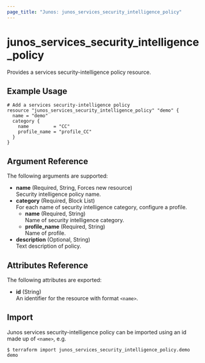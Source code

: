 ```yaml
---
page_title: "Junos: junos_services_security_intelligence_policy"
---
```


# junos_services_security_intelligence_policy

Provides a services security-intelligence policy resource.

## Example Usage

```hcl
# Add a services security-intelligence policy
resource "junos_services_security_intelligence_policy" "demo" {
  name = "demo"
  category {
    name         = "CC"
    profile_name = "profile_CC"
  }
}
```

## Argument Reference

The following arguments are supported:

- **name** (Required, String, Forces new resource)  
  Security intelligence policy name.
- **category** (Required, Block List)  
  For each name of security intelligence category, configure a profile.
  - **name** (Required, String)  
    Name of security intelligence category.
  - **profile_name** (Required, String)  
    Name of profile.
- **description** (Optional, String)  
  Text description of policy.

## Attributes Reference

The following attributes are exported:

- **id** (String)  
  An identifier for the resource with format `<name>`.

## Import

Junos services security-intelligence policy can be imported using an id made up of `<name>`, e.g.

```shell
$ terraform import junos_services_security_intelligence_policy.demo demo
```
